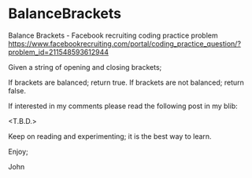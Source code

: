 # BalanceBrackets
Balance Brackets - Facebook recruiting coding practice problem
https://www.facebookrecruiting.com/portal/coding_practice_question/?problem_id=211548593612944

Given a string of opening and closing brackets;

If brackets are balanced; return true.
If brackets are not balanced; return false.

If interested in my comments please read the following post in my blib:

<T.B.D.>

Keep on reading and experimenting; it is the best way to learn.

Enjoy;

John
